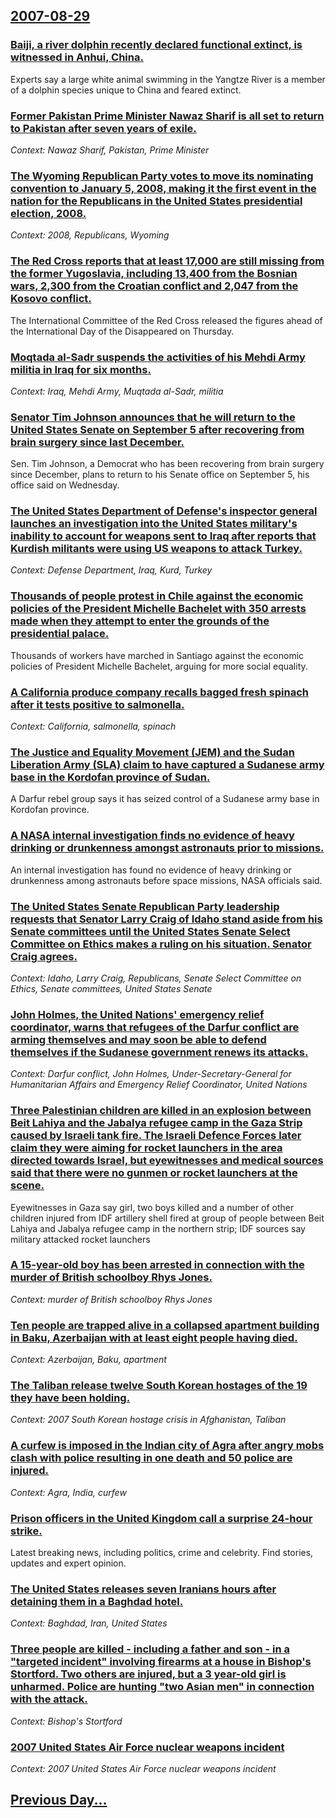 ## [2007-08-29](/news/2007/08/29/index.md)

### [ Baiji, a river dolphin recently declared functional extinct, is witnessed in Anhui, China. ](/news/2007/08/29/baiji-a-river-dolphin-recently-declared-functional-extinct-is-witnessed-in-anhui-china.md)
Experts say a large white animal swimming in the Yangtze River is a member of a dolphin species unique to China and feared extinct.

### [ Former Pakistan Prime Minister Nawaz Sharif is all set to return to Pakistan after seven years of exile. ](/news/2007/08/29/former-pakistan-prime-minister-nawaz-sharif-is-all-set-to-return-to-pakistan-after-seven-years-of-exile.md)
_Context: Nawaz Sharif, Pakistan, Prime Minister_

### [ The Wyoming Republican Party votes to move its nominating convention to January 5, 2008, making it the first event in the nation for the Republicans in the United States presidential election, 2008. ](/news/2007/08/29/the-wyoming-republican-party-votes-to-move-its-nominating-convention-to-january-5-2008-making-it-the-first-event-in-the-nation-for-the-re.md)
_Context: 2008, Republicans, Wyoming_

### [ The Red Cross reports that at least 17,000 are still missing from the former Yugoslavia, including 13,400 from the Bosnian wars, 2,300 from the Croatian conflict and 2,047 from the Kosovo conflict. ](/news/2007/08/29/the-red-cross-reports-that-at-least-17-000-are-still-missing-from-the-former-yugoslavia-including-13-400-from-the-bosnian-wars-2-300-from.md)
The International Committee of the Red Cross released the figures ahead of the International Day of the Disappeared on Thursday.

### [ Moqtada al-Sadr suspends the activities of his Mehdi Army militia in Iraq for six months. ](/news/2007/08/29/moqtada-al-sadr-suspends-the-activities-of-his-mehdi-army-militia-in-iraq-for-six-months.md)
_Context: Iraq, Mehdi Army, Muqtada al-Sadr, militia_

### [ Senator Tim Johnson announces that he will return to the United States Senate on September 5 after recovering from brain surgery since last December. ](/news/2007/08/29/senator-tim-johnson-announces-that-he-will-return-to-the-united-states-senate-on-september-5-after-recovering-from-brain-surgery-since-last.md)
Sen. Tim Johnson, a Democrat who has been recovering from brain surgery since December, plans to return to his Senate office on September 5, his office said on Wednesday.

### [ The United States Department of Defense's inspector general launches an investigation into the United States military's inability to account for weapons sent to Iraq after reports that Kurdish militants were using US weapons to attack Turkey. ](/news/2007/08/29/the-united-states-department-of-defense-s-inspector-general-launches-an-investigation-into-the-united-states-military-s-inability-to-accoun.md)
_Context: Defense Department, Iraq, Kurd, Turkey_

### [ Thousands of people protest in Chile against the economic policies of the President Michelle Bachelet with 350 arrests made when they attempt to enter the grounds of the presidential palace. ](/news/2007/08/29/thousands-of-people-protest-in-chile-against-the-economic-policies-of-the-president-michelle-bachelet-with-350-arrests-made-when-they-attem.md)
Thousands of workers have marched in Santiago against the economic policies of President Michelle Bachelet, arguing for more social equality.

### [ A California produce company recalls bagged fresh spinach after it tests positive to salmonella. ](/news/2007/08/29/a-california-produce-company-recalls-bagged-fresh-spinach-after-it-tests-positive-to-salmonella.md)
_Context: California, salmonella, spinach_

### [ The Justice and Equality Movement (JEM) and the Sudan Liberation Army (SLA) claim to have captured a Sudanese army base in the Kordofan province of Sudan. ](/news/2007/08/29/the-justice-and-equality-movement-jem-and-the-sudan-liberation-army-sla-claim-to-have-captured-a-sudanese-army-base-in-the-kordofan-pro.md)
A Darfur rebel group says it has seized control of a Sudanese army base in Kordofan province.

### [ A NASA internal investigation finds no evidence of heavy drinking or drunkenness amongst astronauts prior to missions. ](/news/2007/08/29/a-nasa-internal-investigation-finds-no-evidence-of-heavy-drinking-or-drunkenness-amongst-astronauts-prior-to-missions.md)
An internal investigation has found no evidence of heavy drinking or drunkenness among astronauts before space missions, NASA officials said.

### [ The United States Senate Republican Party leadership requests that Senator Larry Craig of Idaho stand aside from his Senate committees until the United States Senate Select Committee on Ethics makes a ruling on his situation. Senator Craig agrees. ](/news/2007/08/29/the-united-states-senate-republican-party-leadership-requests-that-senator-larry-craig-of-idaho-stand-aside-from-his-senate-committees-unti.md)
_Context: Idaho, Larry Craig, Republicans, Senate Select Committee on Ethics, Senate committees, United States Senate_

### [ John Holmes, the United Nations' emergency relief coordinator, warns that refugees of the Darfur conflict are arming themselves and may soon be able to defend themselves if the Sudanese government renews its attacks.  ](/news/2007/08/29/john-holmes-the-united-nations-emergency-relief-coordinator-warns-that-refugees-of-the-darfur-conflict-are-arming-themselves-and-may-soo.md)
_Context: Darfur conflict, John Holmes, Under-Secretary-General for Humanitarian Affairs and Emergency Relief Coordinator, United Nations_

### [ Three Palestinian children are killed in an explosion between Beit Lahiya and the Jabalya refugee camp in the Gaza Strip caused by Israeli tank fire. The Israeli Defence Forces later claim they were aiming for rocket launchers in the area directed towards Israel, but eyewitnesses and medical sources said that there were no gunmen or rocket launchers at the scene. ](/news/2007/08/29/three-palestinian-children-are-killed-in-an-explosion-between-beit-lahiya-and-the-jabalya-refugee-camp-in-the-gaza-strip-caused-by-israeli.md)
Eyewitnesses in Gaza say girl, two boys killed and a number of other children injured from IDF artillery shell fired at group of people between Beit Lahiya and Jabalya refugee camp in the northern strip; IDF sources say military attacked rocket launchers

### [ A 15-year-old boy has been arrested in connection with the murder of British schoolboy Rhys Jones. ](/news/2007/08/29/a-15-year-old-boy-has-been-arrested-in-connection-with-the-murder-of-british-schoolboy-rhys-jones.md)
_Context: murder of British schoolboy Rhys Jones_

### [ Ten people are trapped alive in a collapsed apartment building in Baku, Azerbaijan with at least eight people having died. ](/news/2007/08/29/ten-people-are-trapped-alive-in-a-collapsed-apartment-building-in-baku-azerbaijan-with-at-least-eight-people-having-died.md)
_Context: Azerbaijan, Baku, apartment_

### [ The Taliban release twelve South Korean hostages of the 19 they have been holding. ](/news/2007/08/29/the-taliban-release-twelve-south-korean-hostages-of-the-19-they-have-been-holding.md)
_Context: 2007 South Korean hostage crisis in Afghanistan, Taliban_

### [ A curfew is imposed in the Indian city of Agra after angry mobs clash with police resulting in one death and 50 police are injured. ](/news/2007/08/29/a-curfew-is-imposed-in-the-indian-city-of-agra-after-angry-mobs-clash-with-police-resulting-in-one-death-and-50-police-are-injured.md)
_Context: Agra, India, curfew_

### [ Prison officers in the United Kingdom call a surprise 24-hour strike. ](/news/2007/08/29/prison-officers-in-the-united-kingdom-call-a-surprise-24-hour-strike.md)
Latest breaking news, including politics, crime and celebrity. Find stories, updates and expert opinion.

### [ The United States releases seven Iranians hours after detaining them in a Baghdad hotel. ](/news/2007/08/29/the-united-states-releases-seven-iranians-hours-after-detaining-them-in-a-baghdad-hotel.md)
_Context: Baghdad, Iran, United States_

### [ Three people are killed - including a father and son - in a "targeted incident" involving firearms at a house in Bishop's Stortford. Two others are injured, but a 3 year-old girl is unharmed. Police are hunting "two Asian men" in connection with the attack. ](/news/2007/08/29/three-people-are-killed-including-a-father-and-son-in-a-targeted-incident-involving-firearms-at-a-house-in-bishop-s-stortford-two-ot.md)
_Context: Bishop's Stortford_

### [ 2007 United States Air Force nuclear weapons incident](/news/2007/08/29/2007-united-states-air-force-nuclear-weapons-incident.md)
_Context: 2007 United States Air Force nuclear weapons incident_

## [Previous Day...](/news/2007/08/28/index.md)

